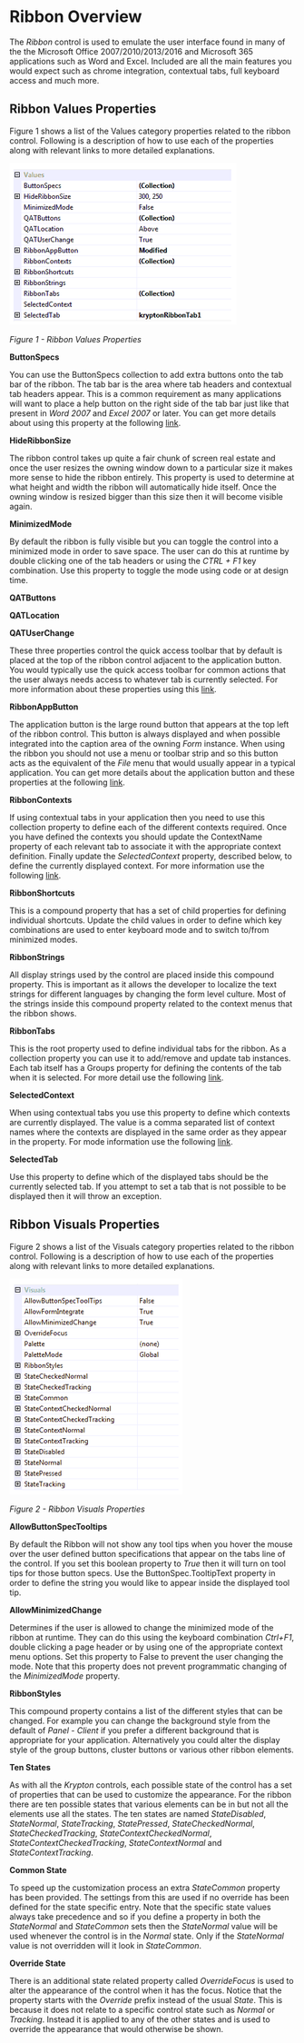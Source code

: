 # Ribbon Overview

The *Ribbon* control is used to emulate the user interface found in many of the the Microsoft Office 2007/2010/2013/2016 and Microsoft 365 applications such as Word and Excel. Included are all the main features you would expect such as chrome integration, contextual tabs, full keyboard access and much more.

## Ribbon Values Properties
Figure 1 shows a list of the Values category properties related to the ribbon control. Following is a description of how to use each of the properties along with relevant links to more detailed explanations.

![](Images/RibbonValuesProps.png)

*Figure 1 - Ribbon Values Properties*

**ButtonSpecs**

You can use the ButtonSpecs collection to add extra buttons onto the tab bar of the ribbon. The tab bar is the area where tab headers and contextual tab headers appear. This is a common requirement as many applications will want to place a help button on the right side of the tab bar just like that present in *Word 2007* and *Excel 2007* or later. You can get more details about using this property at the following [link](ButtonSpecs.md).

**HideRibbonSize**

The ribbon control takes up quite a fair chunk of screen real estate and once the user resizes the owning window down to a particular size it makes more sense to hide the ribbon entirely. This property is used to determine at what height and width the ribbon will automatically hide itself. Once the owning window is resized bigger than this size then it will become visible again.

**MinimizedMode**

By default the ribbon is fully visible but you can toggle the control into a minimized mode in order to save space. The user can do this at runtime by double clicking one of the tab headers or using the *CTRL + F1* key combination. Use this property to toggle the mode using code or at design time.

**QATButtons**

**QATLocation**

**QATUserChange**

These three properties control the quick access toolbar that by default is placed at the top of the ribbon control adjacent to the application button. You would typically use the quick access toolbar for common actions that the user always needs access to whatever tab is currently selected. For more information about these properties using this [link](KryptonRibbonQuickAccessToolbar.md).

**RibbonAppButton**

The application button is the large round button that appears at the top left of the ribbon control. This button is always displayed and when possible integrated into the caption area of the owning *Form* instance. When using the ribbon you should not use a menu or toolbar strip and so this button acts as the equivalent of the *File* menu that would usually appear in a typical application. You can get more details about the application button and these properties at the following [link](KryptonRibbonApplicationButton.md).

**RibbonContexts**

If using contextual tabs in your application then you need to use this collection property to define each of the different contexts required. Once you have defined the contexts you should update the ContextName property of each relevant tab to associate it with the appropriate context definition. Finally update the *SelectedContext* property, described below, to define the currently displayed context. For more information use the following [link](KryptonRibbonContextualTabs.md).

**RibbonShortcuts**

This is a compound property that has a set of child properties for defining individual shortcuts. Update the child values in order to define which key combinations are used to enter keyboard mode and to switch to/from minimized modes.

**RibbonStrings**

All display strings used by the control are placed inside this compound property. This is important as it allows the developer to localize the text strings for different languages by changing the form level culture. Most of the strings inside this compound property related to the context menus that the ribbon shows.

**RibbonTabs**

This is the root property used to define individual tabs for the ribbon. As a collection property you can use it to add/remove and update tab instances. Each tab itself has a Groups property for defining the contents of the tab when it is selected. For more detail use the following [link](KryptonRibbonTabs.md).

**SelectedContext**

When using contextual tabs you use this property to define which contexts are currently displayed. The value is a comma separated list of context names where the contexts are displayed in the same order as they appear in the property. For mode information use the following [link](KryptonRibbonContextualTabs.md).

**SelectedTab**

Use this property to define which of the displayed tabs should be the currently selected tab. If you attempt to set a tab that is not possible to be displayed then it will throw an exception.

## Ribbon Visuals Properties
Figure 2 shows a list of the Visuals category properties related to the ribbon control. Following is a description of how to use each of the properties along with relevant links to more detailed explanations.

![](Images/RibbonVisualsProps.png)

*Figure 2 - Ribbon Visuals Properties*

**AllowButtonSpecTooltips**

By default the Ribbon will not show any tool tips when you hover the mouse over the user defined button specifications that appear on the tabs line of the control. If you set this boolean property to *True* then it will turn on tool tips for those button specs. Use the ButtonSpec.TooltipText property in order to define the string you would like to appear inside the displayed tool tip.

**AllowMinimizedChange**

Determines if the user is allowed to change the minimized mode of the ribbon at runtime. They can do this using the keyboard combination *Ctrl+F1*, double clicking a page header or by using one of the appropriate context menu options. Set this property to False to prevent the user changing the mode. Note that this property does not prevent programmatic changing of the *MinimizedMode* property.

**RibbonStyles**

This compound property contains a list of the different styles that can be changed. For example you can change the background style from the default of *Panel - Client* if you prefer a different background that is appropriate for your application. Alternatively you could alter the display style of the group buttons, cluster buttons or various other ribbon elements.

**Ten States**

As with all the *Krypton* controls, each possible state of the control has a set of properties that can be used to customize the appearance. For the ribbon there are ten possible states that various elements can be in but not all the elements use all the states. The ten states are named *StateDisabled*, *StateNormal*, *StateTracking*, *StatePressed*, *StateCheckedNormal*, *StateCheckedTracking*, *StateContextCheckedNormal*, *StateContextCheckedTracking*, *StateContextNormal* and *StateContextTracking*.

**Common State**

To speed up the customization process an extra *StateCommon* property has been provided. The settings from this are used if no override has been defined for the state specific entry. Note that the specific state values always take precedence and so if you define a property in both the *StateNormal* and *StateCommon* sets then the *StateNormal* value will be used whenever the control is in the *Normal* state. Only if the *StateNormal* value is not overridden will it look in *StateCommon*.

**Override State**

There is an additional state related property called *OverrideFocus* is used to alter the appearance of the control when it has the focus. Notice that the property starts with the *Override* prefix instead of the usual *State*. This is because it does not relate to a specific control state such as *Normal* or *Tracking*. Instead it is applied to any of the other states and is used to override the appearance that would otherwise be shown.
